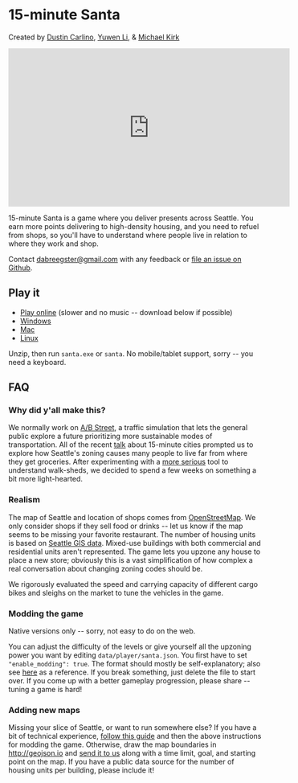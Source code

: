 # 15-minute Santa

Created by [Dustin Carlino](https://abstreet.org),
[Yuwen Li](https://www.yuwen-li.com/), &
[Michael Kirk](https://michaelkirk.github.io/)

<iframe width="560" height="315" src="https://www.youtube.com/embed/mrIsVMLZ_yc" frameborder="0" allow="autoplay; encrypted-media" allowfullscreen></iframe>

15-minute Santa is a game where you deliver presents across Seattle. You earn
more points delivering to high-density housing, and you need to refuel from
shops, so you'll have to understand where people live in relation to where they
work and shop.

Contact <dabreegster@gmail.com> with any feedback or
[file an issue on Github](https://github.com/a-b-street/abstreet/issues/new).

## Play it

- [Play online](http://play.abstreet.org/0.3.31/santa.html) (slower and no music
  -- download below if possible)
- [Windows](https://github.com/a-b-street/abstreet/releases/download/v0.3.31/abstreet_windows_v0_3_31.zip)
- [Mac](https://github.com/a-b-street/abstreet/releases/download/v0.3.31/abstreet_mac_v0_3_31.zip)
- [Linux](https://github.com/a-b-street/abstreet/releases/download/v0.3.31/abstreet_linux_v0_3_31.zip)

Unzip, then run `santa.exe` or `santa`. No mobile/tablet support, sorry -- you
need a keyboard.

## FAQ

### Why did y'all make this?

We normally work on [A/B Street](https://abstreet.org), a traffic simulation
that lets the general public explore a future prioritizing more sustainable
modes of transportation. All of the recent
[talk](https://crosscut.com/focus/2020/11/seattle-could-become-next-15-minute-city)
about 15-minute cities prompted us to explore how Seattle's zoning causes many
people to live far from where they get groceries. After experimenting with a
[more serious](fifteen_min.md) tool to understand walk-sheds, we decided to
spend a few weeks on something a bit more light-hearted.

### Realism

The map of Seattle and location of shops comes from
[OpenStreetMap](https://www.openstreetmap.org/about). We only consider shops if
they sell food or drinks -- let us know if the map seems to be missing your
favorite restaurant. The number of housing units is based on
[Seattle GIS data](https://data-seattlecitygis.opendata.arcgis.com/datasets/current-land-use-zoning-detail).
Mixed-use buildings with both commercial and residential units aren't
represented. The game lets you upzone any house to place a new store; obviously
this is a vast simplification of how complex a real conversation about changing
zoning codes should be.

We rigorously evaluated the speed and carrying capacity of different cargo bikes
and sleighs on the market to tune the vehicles in the game.

### Modding the game

Native versions only -- sorry, not easy to do on the web.

You can adjust the difficulty of the levels or give yourself all the upzoning
power you want by editing `data/player/santa.json`. You first have to set
`"enable_modding": true`. The format should mostly be self-explanatory; also see
[here](https://github.com/a-b-street/abstreet/blob/be589f7ef4f649bb5a35bfe8de0bc81a9deeb029/santa/src/session.rs#L13)
as a reference. If you break something, just delete the file to start over. If
you come up with a better gameplay progression, please share -- tuning a game is
hard!

### Adding new maps

Missing your slice of Seattle, or want to run somewhere else? If you have a bit
of technical experience, [follow this guide](../user/new_city.md) and then the
above instructions for modding the game. Otherwise, draw the map boundaries in
<http://geojson.io> and
[send it to us](https://github.com/a-b-street/abstreet/issues/new) along with a
time limit, goal, and starting point on the map. If you have a public data
source for the number of housing units per building, please include it!
